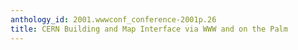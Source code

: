 ```yaml
---
anthology_id: 2001.wwwconf_conference-2001p.26
title: CERN Building and Map Interface via WWW and on the Palm
---
```


